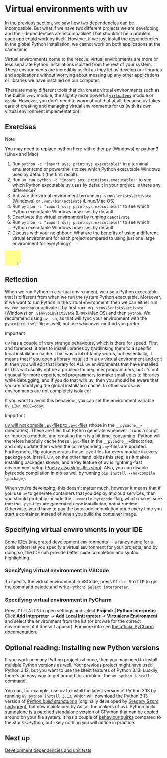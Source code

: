 # Virtual environments with uv

In the previous section, we saw how two dependencies can be incompatible.
But what if we have two different projects we are developing, and their dependencies are incompatible?
That shouldn't be a problem: each app could work by itself. 
However, if we just install the dependencies in the global Python installation, we cannot work on both applications at the same time!

Virtual environments come to the rescue: virtual environments are more or less separate Python installations isolated from the rest of your system.
These environments are incredibly useful as they let us develop our libraries and applications without worrying about messing up any other applications or libraries we have installed on our computer.

There are many different tools that can create virtual environments such as the builtin `venv` module, the slightly more powerful [`virtualenv`](https://virtualenv.pypa.io/en/latest/) module or `conda`.
However, you don't need to worry about that at all, because uv takes care of creating and managing virtual environments for us (with its own virtual environment implementation)!

## Exercises

> [!NOTE]
> You may need to replace python here with either py (Windows) or python3 (Linux and Mac)

1. Run `python -c "import sys; print(sys.executable)"` in a terminal emulator (cmd or powershell) to see which Python executable Windows uses by default (the first result).
2. Run `uv run python -c "import sys; print(sys.executable)"` to see which Python executable uv uses by default in your project. Is there any difference?
3. Activate the virtual environment by running `.venv\Scripts\activate` (Windows) or `.venv\bin\activate` (Linux/Mac OS)
4. Run `python -c "import sys; print(sys.executable)"` to see which Python executable Windows now uses by default
5. Deactivate the virtual environment by running `deactivate`
6. Run `python -c "import sys; print(sys.executable)"` to see which Python executable Windows now uses by default
7. Discuss with your neighbour: What are the benefits of using a different virtual environment for each project compared to using just one large environment for everything?

<img src="../../../assets/post_it_yellow.svg" alt="Illustraiton of a pink post it note" width="50px" />

## Reflection

When we run Python in a virtual environment, we use a Python executable that is different from when we run the system Python executable.
Moreover, if we want to run Python in the virtual environment, then we can either run `uv run python` or activate it by first running `.venv\Scripts\activate` (Windows) or `.venv\bin\activate` (Linux/Mac OS) and then `python`.
We recommend using `uv run`, as that will sync your environment with the `pyproject.toml`-file as well, but use whichever method you prefer.

> [!IMPORTANT]
> uv has a couple of very strange behaviours, which is there for speed.
> First and foremost, it tries to install libraries by hardlinking them to a specific local installation cache.
> That was a lot of fancy words, but essentially, it means that if you open a library installed in a uv virtual environment and edit it, then you will edit that library for ALL uv environments that have installed it!
> This will usually not be a problem for beginner programmers, but it's not unusual for more experienced programmers to make small edits to libraries while debugging, and if you do that with uv, then you should be aware that you are modifying the global installation cache.
> In other words: uv environments are not completely isolated!
> 
> If you want to avoid this behaviour, you can set the environment variable `UV_LINK_MODE=copy`.

> [!IMPORTANT]
> [uv will not compile `.py`-files to `.pyc`-files](https://pythonspeed.com/articles/faster-pip-installs/) (those in the `__pycache__`-directories).
> These are files that Python generate whenever it runs a script or imports a module, and creating them is a bit time-consuming.
> Python will therefore helpfully cache these `.pyc`-files in the `__pycache__`-directories, and only update them when the corresponding `.py`-files are updated.
> Furthermore, Pip autogenerates these `.pyc`-files for every module in every package you install.
> Uv, on the other hand, skips this step, as it makes installing packages slower, and a key feature of uv is lightning-fast environment setup ([Poetry also skips this step](https://github.com/python-poetry/poetry/pull/6205)).
> Also, you can disable bytecode compilation in pip as well by running `pip install --no-compile {package}`.
> 
> When you're developing, this doesn't matter much, however it means that if you use `uv` to generate containers that you deploy at cloud services, then you should probably include the `--compile-bytecode`-flag, which makes sure that the `.pyc`-files are generated upon installation, not at runtime.
> Otherwise, you'd have to pay the bytecode compilation price every time you start a container, instead of when you build the container image.

## Specifying virtual environments in your IDE

Some IDEs (integrated development environments -- a fancy name for a code editor) let you specify a virtual environment for your projects, and by doing so, the IDE can provide better code completion and syntax highlighting.

### Specifying virtual environment in VSCode

To specify the virtual environment in VSCode, press <kbd>Ctrl</kbd><kbd>⇧ Shift</kbd><kbd>P</kbd> to get the command palette and write `Python: Select interpreter`.

### Specifying virtual environment in PyCharm
Press <kbd>Ctrl</kbd><kbd>Alt</kbd><kbd>S</kbd> to open settings and select **Project: <project name> | Python Interpreter**. Click **Add Interpreter** → **Add Local Interpreter** → **Virtualenv Environment** and select the environment from the list (or browse for the correct environment if it doesn't appear).
For more info see [the official PyCharm documentation](https://www.jetbrains.com/help/pycharm/creating-virtual-environment.html#python_create_virtual_env).

## Optional reading: Installing new Python versions
If you work on many Python projects at once, then you may need to install multiple Python versions as well.
Your previous project might have used Python 3.12, but you want to use the latest features of Python 3.13!
Luckily, there's an easy way to get around this problem: the `uv python install`-command.

You can, for example, use uv to install the latest version of Python 3.13 by running `uv python install 3.13`, which will download the Python 3.13 version of *[Python build standalone](https://github.com/astral-sh/python-build-standalone)* (originally developed by [Gregory Szorc (indygreg)](https://github.com/indygreg), but now maintained by Astral, the makers of uv).
Python build standalone is a patched standalone version of CPython that can be copied around on your file system.
It has a couple of [behaviour quirks](https://gregoryszorc.com/docs/python-build-standalone/main/quirks.html) compared to the stock CPython, but likely nothing you will notice in practice.

## Next up
[Development dependencies and unit tests](../02-more-about-dependencies/06-unit-tests.md)
